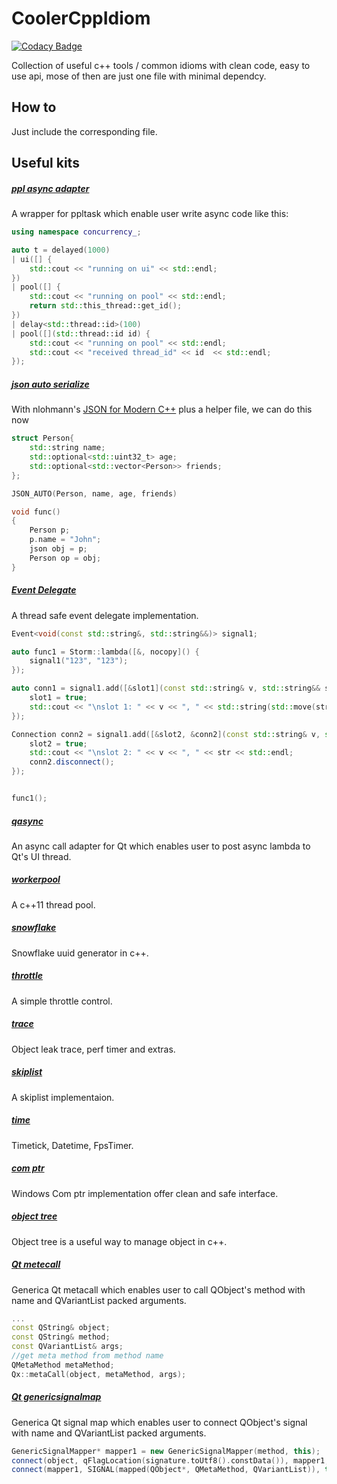CoolerCppIdiom
=======

[![Codacy Badge](https://api.codacy.com/project/badge/Grade/da1719248d20475e91623887977f9f54)](https://www.codacy.com/app/hiitiger/CoolerCppIdiom?utm_source=github.com&amp;utm_medium=referral&amp;utm_content=hiitiger/CoolerCppIdiom&amp;utm_campaign=Badge_Grade)

Collection of useful c++ tools / common idioms with clean code, easy to use api, mose of then are just one file with minimal dependcy.


## How to

Just include the corresponding file.

## Useful kits

##### [ppl async adapter](https://github.com/hiitiger/CoolerCppIdiom/blob/master/adapter/ppl/appasync.h)
A wrapper for ppltask which enable user write async code like this:

```c++
using namespace concurrency_;

auto t = delayed(1000)
| ui([] {
    std::cout << "running on ui" << std::endl;
})
| pool([] {
    std::cout << "running on pool" << std::endl;
    return std::this_thread::get_id();
})
| delay<std::thread::id>(100)
| pool([](std::thread::id id) {
    std::cout << "running on pool" << std::endl;
    std::cout << "received thread_id" << id  << std::endl;
});

```

##### [json auto serialize](https://github.com/hiitiger/CoolerCppIdiom/blob/master/json/json_auto.h)
With nlohmann's [JSON for Modern C++](https://github.com/nlohmann/json) plus a helper file, we can do this now

```c++
struct Person{
    std::string name;
    std::optional<std::uint32_t> age;
    std::optional<std::vector<Person>> friends;
};

JSON_AUTO(Person, name, age, friends)

void func()
{
    Person p;
    p.name = "John";
    json obj = p;
    Person op = obj;
}
```

##### [Event Delegate](https://github.com/hiitiger/CoolerCppIdiom/blob/master/object/event.h)
A thread safe event delegate implementation.

```c++
Event<void(const std::string&, std::string&&)> signal1;

auto func1 = Storm::lambda([&, nocopy]() {
    signal1("123", "123");
});

auto conn1 = signal1.add([&slot1](const std::string& v, std::string&& str){
    slot1 = true;
    std::cout << "\nslot 1: " << v << ", " << std::string(std::move(str)) << std::endl;
});

Connection conn2 = signal1.add([&slot2, &conn2](const std::string& v, std::string&& str) {
    slot2 = true;
    std::cout << "\nslot 2: " << v << ", " << str << std::endl;
    conn2.disconnect();
});


func1();
```

##### [qasync](https://github.com/hiitiger/CoolerCppIdiom/blob/master/adapter/qt/qasync.h)
An async call adapter for Qt which enables user to post async lambda to Qt's UI thread.

##### [workerpool](https://github.com/hiitiger/CoolerCppIdiom/blob/master/thread/workerpool.h)
A c++11 thread pool.



##### [snowflake](https://github.com/hiitiger/CoolerCppIdiom/blob/master/tool/snowflake.h)
Snowflake uuid generator in c++.

##### [throttle](https://github.com/hiitiger/CoolerCppIdiom/blob/master/tool/throttle.h)
A simple throttle control.

##### [trace](https://github.com/hiitiger/CoolerCppIdiom/tree/master/trace)
Object leak trace, perf timer and extras.

##### [skiplist](https://github.com/hiitiger/CoolerCppIdiom/blob/master/container/skiplist.h)
A skiplist implementaion.

##### [time](https://github.com/hiitiger/CoolerCppIdiom/tree/master/time)
Timetick, Datetime, FpsTimer.

##### [com ptr](https://github.com/hiitiger/CoolerCppIdiom/blob/master/object/comptr.h)
Windows Com ptr implementation offer clean and safe interface.

##### [object tree](https://github.com/hiitiger/CoolerCppIdiom/blob/master/object/objecttree.h)
Object tree is a useful way to manage object in c++.

##### [Qt metecall](https://github.com/hiitiger/CoolerCppIdiom/blob/master/adapter/qt/metacall.h)
Generica Qt metacall which enables user to call QObject's method with name and QVariantList packed arguments.

```c++
...
const QString& object;
const QString& method; 
const QVariantList& args;
//get meta method from method name
QMetaMethod metaMethod;
Qx::metaCall(object, metaMethod, args);

```

##### [Qt genericsignalmap](https://github.com/hiitiger/CoolerCppIdiom/blob/master/adapter/qt/genericsignalmap.h)
Generica Qt signal map which enables user to connect QObject's signal with name and QVariantList packed arguments.

```c++
GenericSignalMapper* mapper1 = new GenericSignalMapper(method, this);
connect(object, qFlagLocation(signature.toUtf8().constData()), mapper1, SLOT(mapSlot()));
connect(mapper1, SIGNAL(mapped(QObject*, QMetaMethod, QVariantList)), this, SLOT(onGenericSignal(QObject*, QMetaMethod, QVariantList)));

```
